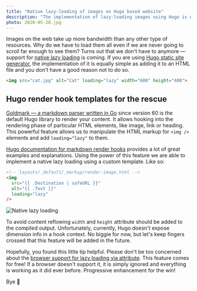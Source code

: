 ```yaml
---
title: "Native lazy-loading of images on Hugo based website"
description: "The implementation of lazy-loading images using Hugo is equally simple as adding it to an HTML file and you don’t have a good reason not to do so. Let me explain."
photo: 2020-05-28.jpg
---
```


Images on the web take up more bandwidth than any other type of resources. Why do we have to load them all even if we are never going to scroll far enough to see them? Turns out that we don't have to anymore — support for [native lazy loading](https://html.spec.whatwg.org/multipage/urls-and-fetching.html#lazy-loading-attributes) is coming. If you are using [Hugo static site generator](https://gohugo.io/), the implementation of it is equally simple as adding it to an HTML file and you don't have a good reason not to do so.

```html
<img src="cat.jpg" alt="Cat" loading="lazy" width="600" height="400">
```

## Hugo render hook templates for the rescue

[Goldmark — a markdown parser written in Go](https://github.com/yuin/goldmark/) since version 60 is the default Hugo library to render your content. It allows hooking into the rendering phase of particular HTML elements, like image, link or heading. This powerful feature allows us to manipulate the HTML markup for `<img />` elements and add `loading="lazy"` to them.

[Hugo documentation for markdown render hooks](https://gohugo.io/getting-started/configuration-markup/#markdown-render-hooks) provides a lot of great examples and explanations. Using the power of this feature we are able to implement a native lazy loading using a custom template. Like so:

```html
<!-- layouts/_default/_markup/render-image.html -->
<img
  src="{{ .Destination | safeURL }}"
  alt="{{ .Text }}" 
  loading="lazy" 
/>
```

![Native lazy loading](/photos/2020-05-28-1.gif)

To avoid content reflowing `width` and `height` attribute should be added to the compiled output. Unfortunately, currently, Hugo doesn't expose dimension info in a hook context. No biggie for now, but let's keep fingers crossed that this feature will be added in the future.

Hopefully, you found this little tip helpful. Please don't be too concerned about the [browser support for lazy loading via attribute](https://caniuse.com/#feat=loading-lazy-attr). This feature comes for free! If a browser doesn't support it, it is simply ignored and everything is working as it did ever before. Progressive enhancement for the win!

Bye 👋
